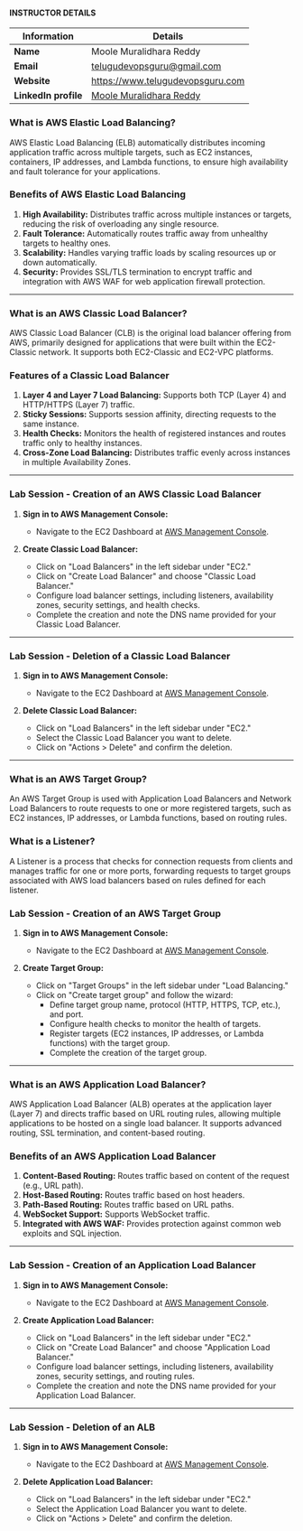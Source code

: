 #### INSTRUCTOR DETAILS

|  Information             | Details                                                                      |
|----------------------    |------------------------------------------------------------------------------|
| **Name**                 | Moole Muralidhara Reddy                                                      |
| **Email**                | telugudevopsguru@gmail.com                                                |
| **Website**              | https://www.telugudevopsguru.com               |
| **LinkedIn profile**     | [Moole Muralidhara Reddy](https://www.linkedin.com/in/moole-muralidhara-reddy) |

### What is AWS Elastic Load Balancing?

AWS Elastic Load Balancing (ELB) automatically distributes incoming application traffic across multiple targets, such as EC2 instances, containers, IP addresses, and Lambda functions, to ensure high availability and fault tolerance for your applications.

### Benefits of AWS Elastic Load Balancing

1. **High Availability:** Distributes traffic across multiple instances or targets, reducing the risk of overloading any single resource.
2. **Fault Tolerance:** Automatically routes traffic away from unhealthy targets to healthy ones.
3. **Scalability:** Handles varying traffic loads by scaling resources up or down automatically.
4. **Security:** Provides SSL/TLS termination to encrypt traffic and integration with AWS WAF for web application firewall protection.
----
### What is an AWS Classic Load Balancer?

AWS Classic Load Balancer (CLB) is the original load balancer offering from AWS, primarily designed for applications that were built within the EC2-Classic network. It supports both EC2-Classic and EC2-VPC platforms.

### Features of a Classic Load Balancer

1. **Layer 4 and Layer 7 Load Balancing:** Supports both TCP (Layer 4) and HTTP/HTTPS (Layer 7) traffic.
2. **Sticky Sessions:** Supports session affinity, directing requests to the same instance.
3. **Health Checks:** Monitors the health of registered instances and routes traffic only to healthy instances.
4. **Cross-Zone Load Balancing:** Distributes traffic evenly across instances in multiple Availability Zones.
----
### Lab Session - Creation of an AWS Classic Load Balancer

1. **Sign in to AWS Management Console:**
   - Navigate to the EC2 Dashboard at [AWS Management Console](https://console.aws.amazon.com/ec2/).

2. **Create Classic Load Balancer:**
   - Click on "Load Balancers" in the left sidebar under "EC2."
   - Click on "Create Load Balancer" and choose "Classic Load Balancer."
   - Configure load balancer settings, including listeners, availability zones, security settings, and health checks.
   - Complete the creation and note the DNS name provided for your Classic Load Balancer.
----
### Lab Session - Deletion of a Classic Load Balancer

1. **Sign in to AWS Management Console:**
   - Navigate to the EC2 Dashboard at [AWS Management Console](https://console.aws.amazon.com/ec2/).

2. **Delete Classic Load Balancer:**
   - Click on "Load Balancers" in the left sidebar under "EC2."
   - Select the Classic Load Balancer you want to delete.
   - Click on "Actions > Delete" and confirm the deletion.
----
### What is an AWS Target Group?

An AWS Target Group is used with Application Load Balancers and Network Load Balancers to route requests to one or more registered targets, such as EC2 instances, IP addresses, or Lambda functions, based on routing rules.

### What is a Listener?

A Listener is a process that checks for connection requests from clients and manages traffic for one or more ports, forwarding requests to target groups associated with AWS load balancers based on rules defined for each listener.

### Lab Session - Creation of an AWS Target Group

1. **Sign in to AWS Management Console:**
   - Navigate to the EC2 Dashboard at [AWS Management Console](https://console.aws.amazon.com/ec2/).

2. **Create Target Group:**
   - Click on "Target Groups" in the left sidebar under "Load Balancing."
   - Click on "Create target group" and follow the wizard:
     - Define target group name, protocol (HTTP, HTTPS, TCP, etc.), and port.
     - Configure health checks to monitor the health of targets.
     - Register targets (EC2 instances, IP addresses, or Lambda functions) with the target group.
     - Complete the creation of the target group.
----
### What is an AWS Application Load Balancer?

AWS Application Load Balancer (ALB) operates at the application layer (Layer 7) and directs traffic based on URL routing rules, allowing multiple applications to be hosted on a single load balancer. It supports advanced routing, SSL termination, and content-based routing.

### Benefits of an AWS Application Load Balancer

1. **Content-Based Routing:** Routes traffic based on content of the request (e.g., URL path).
2. **Host-Based Routing:** Routes traffic based on host headers.
3. **Path-Based Routing:** Routes traffic based on URL paths.
4. **WebSocket Support:** Supports WebSocket traffic.
5. **Integrated with AWS WAF:** Provides protection against common web exploits and SQL injection.
----
### Lab Session - Creation of an Application Load Balancer

1. **Sign in to AWS Management Console:**
   - Navigate to the EC2 Dashboard at [AWS Management Console](https://console.aws.amazon.com/ec2/).

2. **Create Application Load Balancer:**
   - Click on "Load Balancers" in the left sidebar under "EC2."
   - Click on "Create Load Balancer" and choose "Application Load Balancer."
   - Configure load balancer settings, including listeners, availability zones, security settings, and routing rules.
   - Complete the creation and note the DNS name provided for your Application Load Balancer.
----
### Lab Session - Deletion of an ALB

1. **Sign in to AWS Management Console:**
   - Navigate to the EC2 Dashboard at [AWS Management Console](https://console.aws.amazon.com/ec2/).

2. **Delete Application Load Balancer:**
   - Click on "Load Balancers" in the left sidebar under "EC2."
   - Select the Application Load Balancer you want to delete.
   - Click on "Actions > Delete" and confirm the deletion.

